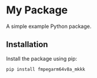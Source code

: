 # My Package

A simple example Python package.

## Installation

Install the package using pip:

```bash
pip install fmpegarm64v8a_mkkk